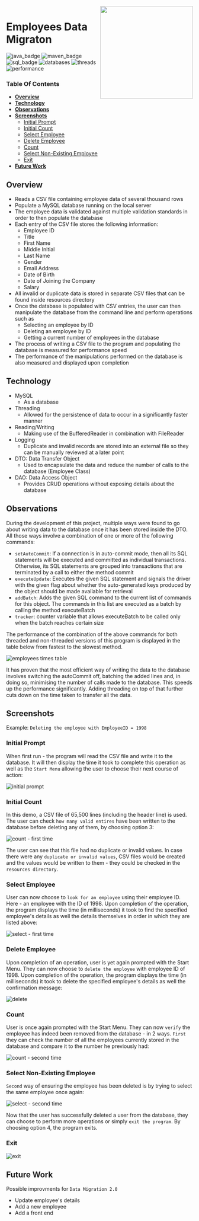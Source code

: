 
<img align="right" width="250" height="250" src="https://github.com/janjakovacevic/SpartaGlobal/blob/master/Week%205%20-%20Java%20Week%203/DataMigrationProject/program%20screenshots/logo.png">

# **Employees Data Migraton**
![java_badge](https://img.shields.io/badge/-Java-lightgrey?style=for-the-badge&logo=appveyor)
![maven_badge](https://img.shields.io/badge/-Maven-yellow?style=for-the-badge&logo=appveyor) 
![sql_badge](https://img.shields.io/badge/-SQL-blue?style=for-the-badge&logo=appveyor)
![databases](https://img.shields.io/badge/-Databases-red?style=for-the-badge&logo=appveyor)
![threads](https://img.shields.io/badge/-Multithreading-brightgreen?style=for-the-badge&logo=appveyor)
![performance](https://img.shields.io/badge/-Performance-orange?style=for-the-badge&logo=appveyor)


### **Table Of Contents**
  * [**Overview**](#overview)
  * [**Technology**](#technology)
  * [**Observations**](#observations)
  * [**Screenshots**](#screenshots)
      - [Initial Prompt](#initial-prompt)
      - [Initial Count](#initial-count)
      - [Select Employee](#select-employee)
      - [Delete Employee](#delete-employee)
      - [Count](#count)
      - [Select Non-Existing Employee](#select-non-existing-employee)
      - [Exit](#exit)
  * [**Future Work**](#future-work)

## **Overview**
- Reads a CSV file containing employee data of several thousand rows
- Populate a MySQL database running on the local server
- The employee data is validated against multiple validation standards in order to then populate the database
- Each entry of the CSV file stores the following information:
  - Employee ID
  - Title
  - First Name
  - Middle Initial
  - Last Name
  - Gender
  - Email Address
  - Date of Birth
  - Date of Joining the Company
  - Salary
- All invalid or duplicate data is stored in separate CSV files that can be found inside resources directory
- Once the database is populated with CSV entries, the user can then manipulate the database from the command line and perform operations such as 
  - Selecting an employee by ID
  - Deleting an employee by ID
  - Getting a current number of employees in the database
- The process of writing a CSV file to the program and populating the database is measured for performance speed
- The performance of the manipulations performed on the database is also measured and displayed upon completion

## **Technology**
- MySQL
  - As a database
- Threading
  - Allowed for the persistence of data to occur in a significantly faster manner
- Reading/Writing
  - Making use of the BufferedReader in combination with FileReader
- Logging
  - Duplicate and invalid records are stored into an external file so they can be manually reviewed at a later point
- DTO: Data Transfer Object
  - Used to encapsulate the data and reduce the number of calls to the database (Employee Class)
- DAO: Data Access Object
  - Provides CRUD operations without exposing details about the database

## **Observations**

During the development of this project, multiple ways were found to go about writing data to the database once it has been stored inside the DTO. All those ways involve a combination of one or more of the following commands:
- `setAutoCommit`: If a connection is in auto-commit mode, then all its SQL statements will be executed and committed as individual transactions. Otherwise, its SQL statements are grouped into transactions that are terminated by a call to either the method commit
- `executeUpdate`: Executes the given SQL statement and signals the driver with the given flag about whether the auto-generated keys produced by the object should be made available for retrieval
- `addBatch`: Adds the given SQL command to the current list of commands for this object. The commands in this list are executed as a batch by calling the method executeBatch
- `tracker`: counter variable that allows executeBatch to be called only when the batch reaches certain size

The performance of the combination of the above commands for both threaded and non-threaded versions of this program is displayed in the table below from fastest to the slowest method.

![employees times table](https://github.com/janjakovacevic/SpartaGlobal/blob/master/Week%205%20-%20Java%20Week%203/DataMigrationProject/program%20screenshots/employees_times_table.png)

It has proven that the most efficient way of writing the data to the database involves switching the autoCommit off, batching the added lines and, in doing so, minimising the number of calls made to the database. This speeds up the performance significantly. Adding threading on top of that further cuts down on the time taken to transfer all the data.

## **Screenshots** 
Example: `Deleting the employee with EmployeeID = 1998`

### Initial Prompt
When first run - the program will read the CSV file and write it to the database. It will then display the time it took to complete this operation as well as the 
`Start Menu` allowing the user to choose their next course of action:

![initial prompt](https://github.com/janjakovacevic/SpartaGlobal/blob/master/Week%205%20-%20Java%20Week%203/DataMigrationProject/program%20screenshots/initial%20prompt.png)

### Initial Count
In this demo, a CSV file of 65,500 lines (including the header line) is used. The user can check `how many valid entires` have been written to the database before deleting any of them, by choosing option 3:

![count - first time](https://github.com/janjakovacevic/SpartaGlobal/blob/master/Week%205%20-%20Java%20Week%203/DataMigrationProject/program%20screenshots/start%20check%20count.png)

The user can see that this file had no duplicate or invalid values. In case there were any `duplicate or invalid values`, CSV files would be created and the values 
would be written to them - they could be checked in the `resources directory`.

### Select Employee
User can now choose to `look for an employee` using their employee ID. Here - an employee with the ID of 1998. Upon completion of the operation, the program displays the time (in milliseconds) it took to find the specified employee's details as well the details themselves in order in which they are listed above:

![select - first time](https://github.com/janjakovacevic/SpartaGlobal/blob/master/Week%205%20-%20Java%20Week%203/DataMigrationProject/program%20screenshots/select%20an%20employee.png)

### Delete Employee
Upon completion of an operation, user is yet again prompted with the Start Menu. They can now choose to `delete the employee` with employee ID of 1998. Upon completion of the operation, the program displays the time (in milliseconds) it took to delete the specified employee's details as well the confirmation message: 

![delete](https://github.com/janjakovacevic/SpartaGlobal/blob/master/Week%205%20-%20Java%20Week%203/DataMigrationProject/program%20screenshots/delete%20an%20employee.png)

### Count
User is once again prompted with the Start Menu. They can now `verify` the employee has indeed been removed from the database - in 2 ways. `First` they can check the number of all the employees currently stored in the database and compare it to the number he previously had:

![count - second time](https://github.com/janjakovacevic/SpartaGlobal/blob/master/Week%205%20-%20Java%20Week%203/DataMigrationProject/program%20screenshots/check%20count%20after%20deletion.png)

### Select Non-Existing Employee
`Second` way of ensuring the employee has been deleted is by trying to select the same employee once again:

![select - second time](https://github.com/janjakovacevic/SpartaGlobal/blob/master/Week%205%20-%20Java%20Week%203/DataMigrationProject/program%20screenshots/try%20selecting%20the%20deleted%20employee.png)

Now that the user has successfully deleted a user from the database, they can choose to perform more operations or simply `exit the program`. By choosing option 4, the program exits.

### Exit
![exit](https://github.com/janjakovacevic/SpartaGlobal/blob/master/Week%205%20-%20Java%20Week%203/DataMigrationProject/program%20screenshots/exit.png)

## **Future Work**
Possible improvments for `Data Migration 2.0`
  - Update employee's details
  - Add a new employee
  - Add a front end
